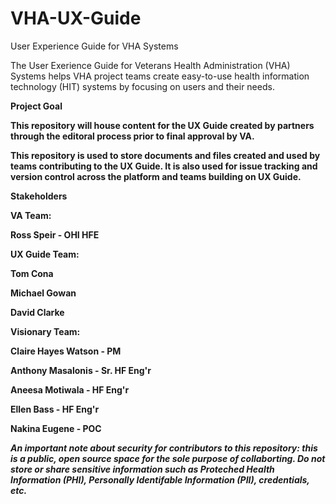 # VHA-UX-Guide

User Experience Guide for VHA Systems

The User Exerience Guide for Veterans Health Administration (VHA) Systems helps VHA project teams create easy-to-use health information technology (HIT) systems by focusing on users and their needs.

<b> Project Goal <b>

This repository will house content for the UX Guide created by partners through the editoral process prior to final approval by VA.

This repository is used to store documents and files created and used by teams contributing to the UX Guide. It is also used for issue tracking and version control across the platform and teams building on UX Guide.

<b> Stakeholders <b>

<b> VA Team: <b>

Ross Speir - OHI HFE
 
<b> UX Guide Team: <b>
 
 Tom Cona
 
 Michael Gowan
 
 David Clarke
 
<b> Visionary Team: <b>
 
 Claire Hayes Watson - PM
 
 Anthony Masalonis - Sr. HF Eng'r
 
 Aneesa Motiwala - HF Eng'r
 
 Ellen Bass - HF Eng'r
 
 Nakina Eugene - POC
 
 
 
<i>  An important note about security for contributors to this repository: this is a public, open source space for the sole purpose of collaborting. Do not store or share sensitive information such as Proteched Health Information (PHI), Personally Identifable Information (PII), credentials, etc.  <i> 
